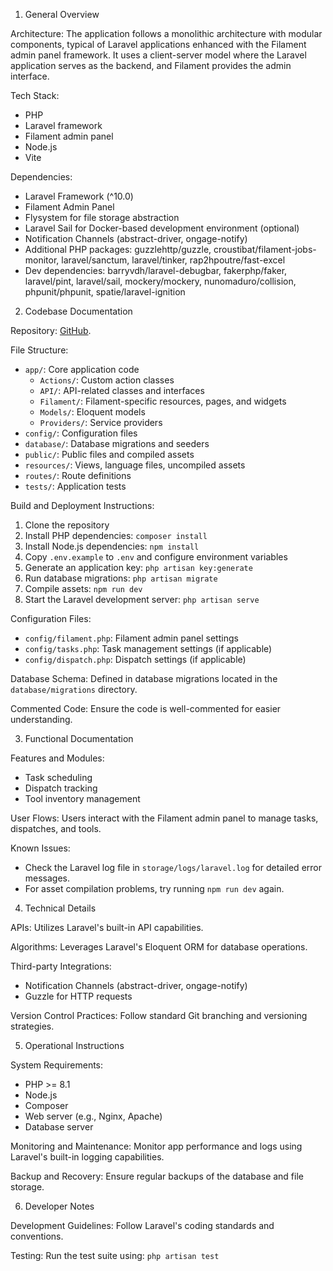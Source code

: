 
1. General Overview

Architecture:
The application follows a monolithic architecture with modular components, typical of Laravel applications enhanced with the Filament admin panel framework. It uses a client-server model where the Laravel application serves as the backend, and Filament provides the admin interface.

Tech Stack:
- PHP
- Laravel framework
- Filament admin panel
- Node.js
- Vite

Dependencies:
- Laravel Framework (^10.0)
- Filament Admin Panel
- Flysystem for file storage abstraction
- Laravel Sail for Docker-based development environment (optional)
- Notification Channels (abstract-driver, ongage-notify)
- Additional PHP packages: guzzlehttp/guzzle, croustibat/filament-jobs-monitor, laravel/sanctum, laravel/tinker, rap2hpoutre/fast-excel
- Dev dependencies: barryvdh/laravel-debugbar, fakerphp/faker, laravel/pint, laravel/sail, mockery/mockery, nunomaduro/collision, phpunit/phpunit, spatie/laravel-ignition

2. Codebase Documentation

Repository:  [GitHub](https://github.com/VladimirVM/RandomEmail).

File Structure:
- `app/`: Core application code
    - `Actions/`: Custom action classes
    - `API/`: API-related classes and interfaces
    - `Filament/`: Filament-specific resources, pages, and widgets
    - `Models/`: Eloquent models
    - `Providers/`: Service providers
- `config/`: Configuration files
- `database/`: Database migrations and seeders
- `public/`: Public files and compiled assets
- `resources/`: Views, language files, uncompiled assets
- `routes/`: Route definitions
- `tests/`: Application tests

Build and Deployment Instructions:
1. Clone the repository
2. Install PHP dependencies: `composer install`
3. Install Node.js dependencies: `npm install`
4. Copy `.env.example` to `.env` and configure environment variables
5. Generate an application key: `php artisan key:generate`
6. Run database migrations: `php artisan migrate`
7. Compile assets: `npm run dev`
8. Start the Laravel development server: `php artisan serve`

Configuration Files:
- `config/filament.php`: Filament admin panel settings
- `config/tasks.php`: Task management settings (if applicable)
- `config/dispatch.php`: Dispatch settings (if applicable)

Database Schema:
Defined in database migrations located in the `database/migrations` directory.

Commented Code:
Ensure the code is well-commented for easier understanding.

3. Functional Documentation

Features and Modules:
- Task scheduling
- Dispatch tracking
- Tool inventory management

User Flows:
Users interact with the Filament admin panel to manage tasks, dispatches, and tools.

Known Issues:
- Check the Laravel log file in `storage/logs/laravel.log` for detailed error messages.
- For asset compilation problems, try running `npm run dev` again.

4. Technical Details

APIs:
Utilizes Laravel's built-in API capabilities.

Algorithms:
Leverages Laravel's Eloquent ORM for database operations.

Third-party Integrations:
- Notification Channels (abstract-driver, ongage-notify)
- Guzzle for HTTP requests

Version Control Practices:
Follow standard Git branching and versioning strategies.

5. Operational Instructions

System Requirements:
- PHP >= 8.1
- Node.js
- Composer
- Web server (e.g., Nginx, Apache)
- Database server

Monitoring and Maintenance:
Monitor app performance and logs using Laravel's built-in logging capabilities.

Backup and Recovery:
Ensure regular backups of the database and file storage.

6. Developer Notes

Development Guidelines:
Follow Laravel's coding standards and conventions.

Testing:
Run the test suite using: `php artisan test`
